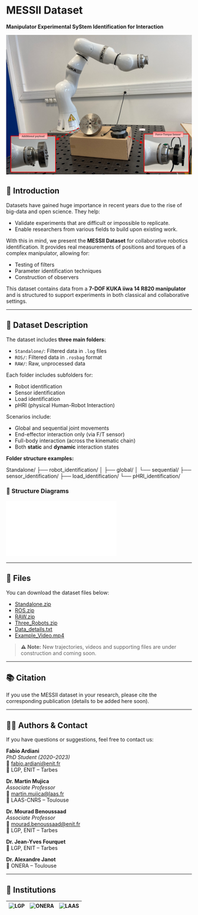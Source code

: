 # MESSII Dataset  
**Manipulator Experimental SyStem Identification for Interaction**

![Dataset Framework](./Images/dataset_framework.png)

## 📌 Introduction

Datasets have gained huge importance in recent years due to the rise of big-data and open science. They help:

- Validate experiments that are difficult or impossible to replicate.
- Enable researchers from various fields to build upon existing work.

With this in mind, we present the **MESSII Dataset** for collaborative robotics identification. It provides real measurements of positions and torques of a complex manipulator, allowing for:

- Testing of filters  
- Parameter identification techniques  
- Construction of observers

This dataset contains data from a **7-DOF KUKA iiwa 14 R820 manipulator** and is structured to support experiments in both classical and collaborative settings.

---

## 📂 Dataset Description

The dataset includes **three main folders**:
- `Standalone/`: Filtered data in `.log` files  
- `ROS/`: Filtered data in `.rosbag` format  
- `RAW/`: Raw, unprocessed data

Each folder includes subfolders for:
- Robot identification
- Sensor identification
- Load identification
- pHRI (physical Human-Robot Interaction)

Scenarios include:
- Global and sequential joint movements
- End-effector interaction only (via F/T sensor)
- Full-body interaction (across the kinematic chain)
- Both **static** and **dynamic** interaction states

**Folder structure examples:**

Standalone/ ├── robot_identification/ │ ├── global/ │ └── sequential/ ├── sensor_identification/ ├── load_identification/ └── pHRI_identification/

### 📸 Structure Diagrams

![Dataset Framework](./Images/dataset_structure.pdf)

---

## 📁 Files

You can download the dataset files below:

- [Standalone.zip](https://drive.google.com/file/d/16rURDDbI87eGEho6cLPIahVDpylBAW68/view?usp=drive_link)
- [ROS.zip](https://drive.google.com/file/d/1pJGMEZQzd4l5OYqfXGLXkDL7tNJCXnDq/view?usp=drive_link)
- [RAW.zip](https://drive.google.com/file/d/1HKuMESO4hMxjOz65eNp27G6fGqtgM0jE/view?usp=drive_link)
- [Three_Robots.zip](https://drive.google.com/file/d/1FsigXHgdyZNIk_Qj-D3LdXcfh0MfhfDl/view?usp=drive_link)
- [Data_details.txt](./Files/Data_details.txt)
- [Example_Video.mp4](https://drive.google.com/file/d/16-oA-X5OnCOgZPRk8VPLO2u1GTdRwRdx/view?usp=drive_link)


> **⚠️ Note:** New trajectories, videos and supporting files are under construction and coming soon.

---

## 📚 Citation

If you use the MESSII dataset in your research, please cite the corresponding publication (details to be added here soon).

---

## 👨‍🔬 Authors & Contact

If you have questions or suggestions, feel free to contact us:

**Fabio Ardiani**  
*PhD Student (2020–2023)*  
📧 fabio.ardiani@enit.fr  
🏢 LGP, ENIT – Tarbes

**Dr. Martin Mujica**  
*Associate Professor*  
📧 martin.mujica@laas.fr  
🏢 LAAS-CNRS – Toulouse

**Dr. Mourad Benoussaad**  
*Associate Professor*  
📧 mourad.benoussaad@enit.fr  
🏢 LGP, ENIT – Tarbes

**Dr. Jean-Yves Fourquet**  
🏢 LGP, ENIT – Tarbes

**Dr. Alexandre Janot**  
🏢 ONERA – Toulouse

---

## 🏢 Institutions

| ![LGP](./Images/lgp.jpg) | ![ONERA](./Images/onera.png) | ![LAAS](./Images/laas.jpg) |
|--------------------------|------------------------------|-----------------------------|
